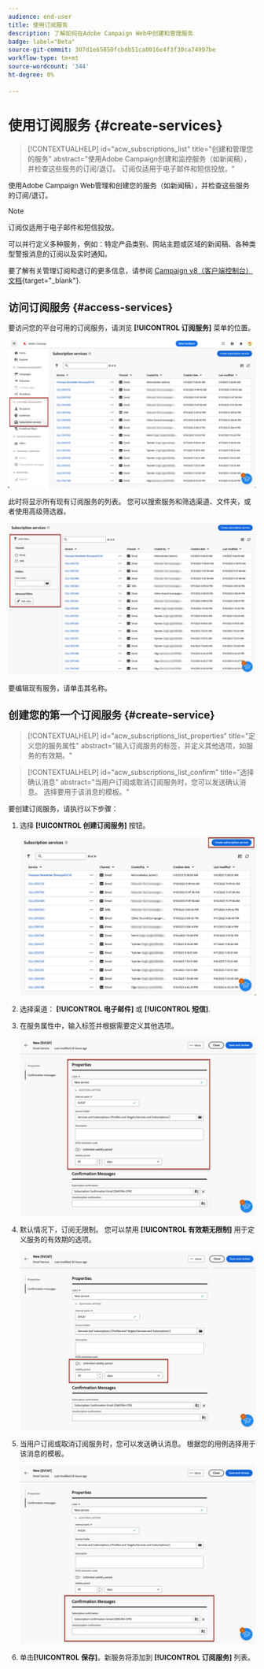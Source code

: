 ```yaml
---
audience: end-user
title: 使用订阅服务
description: 了解如何在Adobe Campaign Web中创建和管理服务
badge: label="Beta"
source-git-commit: 307d1e65850fcbdb51ca0016e4f3f30ca74997be
workflow-type: tm+mt
source-wordcount: '344'
ht-degree: 0%

---
```



# 使用订阅服务 {#create-services}

>[!CONTEXTUALHELP]
>id="acw_subscriptions_list"
>title="创建和管理您的服务"
>abstract="使用Adobe Campaign创建和监控服务（如新闻稿），并检查这些服务的订阅/退订。 订阅仅适用于电子邮件和短信投放。"

使用Adobe Campaign Web管理和创建您的服务（如新闻稿），并检查这些服务的订阅/退订。

>[!NOTE]
>
>订阅仅适用于电子邮件和短信投放。

可以并行定义多种服务，例如：特定产品类别、网站主题或区域的新闻稿、各种类型警报消息的订阅以及实时通知。

要了解有关管理订阅和退订的更多信息，请参阅 [Campaign v8（客户端控制台）文档](https://experienceleague.adobe.com/docs/campaign/campaign-v8/audience/subscriptions.html){target="_blank"}.

## 访问订阅服务 {#access-services}

要访问您的平台可用的订阅服务，请浏览 **[!UICONTROL 订阅服务]** 菜单的位置。

![](assets/service-list.png)

此时将显示所有现有订阅服务的列表。 您可以搜索服务和筛选渠道、文件夹，或者使用高级筛选器。

![](assets/service-filters.png)

要编辑现有服务，请单击其名称。

## 创建您的第一个订阅服务 {#create-service}

>[!CONTEXTUALHELP]
>id="acw_subscriptions_list_properties"
>title="定义您的服务属性"
>abstract="输入订阅服务的标签，并定义其他选项，如服务的有效期。"

>[!CONTEXTUALHELP]
>id="acw_subscriptions_list_confirm"
>title="选择确认消息"
>abstract="当用户订阅或取消订阅服务时，您可以发送确认消息。 选择要用于该消息的模板。"

要创建订阅服务，请执行以下步骤：

1. 选择 **[!UICONTROL 创建订阅服务]** 按钮。

   ![](assets/service-create-button.png)

1. 选择渠道： **[!UICONTROL 电子邮件]** 或 **[!UICONTROL 短信]**.

1. 在服务属性中，输入标签并根据需要定义其他选项。

   ![](assets/service-create-properties.png)

1. 默认情况下，订阅无限制。 您可以禁用 **[!UICONTROL 有效期无限制]** 用于定义服务的有效期的选项。 <!--The duration can be specified in days or months.TBC-->

   ![](assets/service-create-validity-period.png)

1. 当用户订阅或取消订阅服务时，您可以发送确认消息。 根据您的用例选择用于该消息的模板。

   ![](assets/service-create-confirmation-msg.png)

1. 单击&#x200B;**[!UICONTROL 保存]**。新服务将添加到 **[!UICONTROL 订阅服务]** 列表。

<!--
## Reporting

You can measure the effectiveness of your subscription services for SMS and email channels.

1. Select an existing service from the **[!UICONTROL Subscription services]** list.

1. From the service dashboard, click More > Reports?

1. Check the following indicators:

* Total numbers of subscribers

* Area graph with subscriptions and unsubscriptions. Use the dropwdown to change the time range. (24h, 48h, 1 week, 2 weeks, 1 month, 6 months)

* The breakdown by period. including subs, unsub, evolution in numbers and % and loyalty.
* Last updated / Next refresh time: these values are retrieved from the execution and schedule of the tracking workflow
-->


